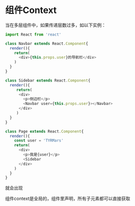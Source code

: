 # 组件Context

当在多层组件中，如果传递层数过多，如以下实例：

```js
import React from 'react'

class Navbar extends React.Component{
  render(){
    return(
      <div>{this.props.user}的导航栏</div>
    )
  }
}

class Sidebar extends React.Component{
  render(){
     return(
      <div>
        <p>侧边栏</p>
        <Navbar user={this.props.user}></Navbar>
      </div>
     )
  }
}

class Page extends React.Component{
  render(){
    const user = 'TYRMars'
    return(
      <div>
        <p>我是{user}</p>
        <Sidebar
      </div>
    )
  }
}
```

就会出现

组件context是全局的，组件里声明，所有子元素都可以直接获取

